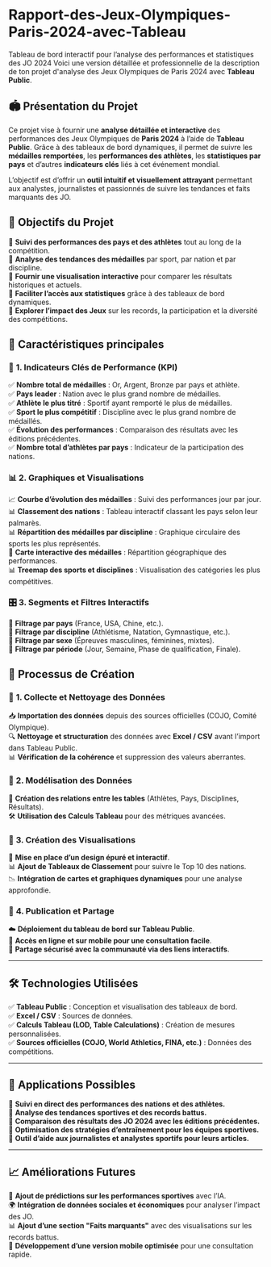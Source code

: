 # Rapport-des-Jeux-Olympiques-Paris-2024-avec-Tableau
Tableau de bord interactif pour l’analyse des performances et statistiques des JO 2024
Voici une version détaillée et professionnelle de la description de ton projet d'analyse des Jeux Olympiques de Paris 2024 avec **Tableau Public**.  

## 🏟 **Présentation du Projet**  
Ce projet vise à fournir une **analyse détaillée et interactive** des performances des Jeux Olympiques de **Paris 2024** à l’aide de **Tableau Public**. Grâce à des tableaux de bord dynamiques, il permet de suivre les **médailles remportées**, les **performances des athlètes**, les **statistiques par pays** et d’autres **indicateurs clés** liés à cet événement mondial.  

L’objectif est d’offrir un **outil intuitif et visuellement attrayant** permettant aux analystes, journalistes et passionnés de suivre les tendances et faits marquants des JO.  


## 🎯 **Objectifs du Projet**  
🔹 **Suivi des performances des pays et des athlètes** tout au long de la compétition.  
🔹 **Analyse des tendances des médailles** par sport, par nation et par discipline.  
🔹 **Fournir une visualisation interactive** pour comparer les résultats historiques et actuels.  
🔹 **Faciliter l’accès aux statistiques** grâce à des tableaux de bord dynamiques.  
🔹 **Explorer l’impact des Jeux** sur les records, la participation et la diversité des compétitions.  


## 🚀 **Caractéristiques principales**  

### 📌 **1. Indicateurs Clés de Performance (KPI)**  
✅ **Nombre total de médailles** : Or, Argent, Bronze par pays et athlète.  
✅ **Pays leader** : Nation avec le plus grand nombre de médailles.  
✅ **Athlète le plus titré** : Sportif ayant remporté le plus de médailles.  
✅ **Sport le plus compétitif** : Discipline avec le plus grand nombre de médaillés.  
✅ **Évolution des performances** : Comparaison des résultats avec les éditions précédentes.  
✅ **Nombre total d’athlètes par pays** : Indicateur de la participation des nations.  


### 📊 **2. Graphiques et Visualisations**  
📈 **Courbe d’évolution des médailles** : Suivi des performances jour par jour.  
📊 **Classement des nations** : Tableau interactif classant les pays selon leur palmarès.  
📊 **Répartition des médailles par discipline** : Graphique circulaire des sports les plus représentés.  
📌 **Carte interactive des médailles** : Répartition géographique des performances.  
📊 **Treemap des sports et disciplines** : Visualisation des catégories les plus compétitives.  



### 🎛️ **3. Segments et Filtres Interactifs**  
🔹 **Filtrage par pays** (France, USA, Chine, etc.).  
🔹 **Filtrage par discipline** (Athlétisme, Natation, Gymnastique, etc.).  
🔹 **Filtrage par sexe** (Épreuves masculines, féminines, mixtes).  
🔹 **Filtrage par période** (Jour, Semaine, Phase de qualification, Finale).  



## 🔧 **Processus de Création**  

### 📌 **1. Collecte et Nettoyage des Données**  
📥 **Importation des données** depuis des sources officielles (COJO, Comité Olympique).  
🔍 **Nettoyage et structuration** des données avec **Excel / CSV** avant l’import dans Tableau Public.  
📊 **Vérification de la cohérence** et suppression des valeurs aberrantes.  

### 📌 **2. Modélisation des Données**  
📂 **Création des relations entre les tables** (Athlètes, Pays, Disciplines, Résultats).  
🛠 **Utilisation des Calculs Tableau** pour des métriques avancées.  

### 📌 **3. Création des Visualisations**  
🎨 **Mise en place d’un design épuré et interactif**.  
📊 **Ajout de Tableaux de Classement** pour suivre le Top 10 des nations.  
📉 **Intégration de cartes et graphiques dynamiques** pour une analyse approfondie.  

### 📌 **4. Publication et Partage**  
☁️ **Déploiement du tableau de bord sur Tableau Public**.  
📱 **Accès en ligne et sur mobile pour une consultation facile**.  
🔗 **Partage sécurisé avec la communauté via des liens interactifs**.  

---

## 🛠 **Technologies Utilisées**  
✅ **Tableau Public** : Conception et visualisation des tableaux de bord.  
✅ **Excel / CSV** : Sources de données.  
✅ **Calculs Tableau (LOD, Table Calculations)** : Création de mesures personnalisées.  
✅ **Sources officielles (COJO, World Athletics, FINA, etc.)** : Données des compétitions.  

---

## 📌 **Applications Possibles**  
🔹 **Suivi en direct des performances des nations et des athlètes.**  
🔹 **Analyse des tendances sportives et des records battus.**  
🔹 **Comparaison des résultats des JO 2024 avec les éditions précédentes.**  
🔹 **Optimisation des stratégies d’entraînement pour les équipes sportives.**  
🔹 **Outil d’aide aux journalistes et analystes sportifs pour leurs articles.**  

---

## 📈 **Améliorations Futures**  
🚀 **Ajout de prédictions sur les performances sportives** avec l’IA.  
🌍 **Intégration de données sociales et économiques** pour analyser l’impact des JO.  
📊 **Ajout d’une section "Faits marquants"** avec des visualisations sur les records battus.  
📱 **Développement d’une version mobile optimisée** pour une consultation rapide.  
